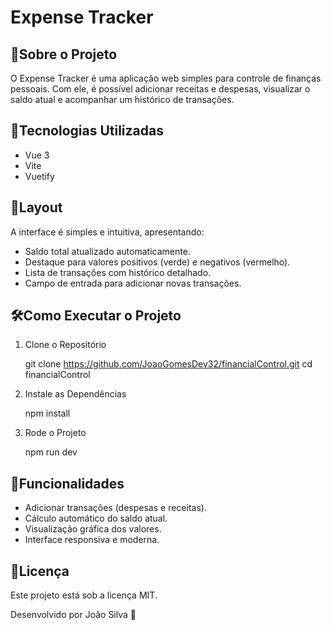 # Expense Tracker

## 📌Sobre o Projeto

O Expense Tracker é uma aplicação web simples para controle de finanças pessoais. Com ele, é possível adicionar receitas e despesas, visualizar o saldo atual e acompanhar um histórico de transações.

## 🚀Tecnologias Utilizadas

* Vue 3
* Vite
* Vuetify

## 🎨Layout

A interface é simples e intuitiva, apresentando:

* Saldo total atualizado automaticamente.
* Destaque para valores positivos (verde) e negativos (vermelho).
* Lista de transações com histórico detalhado.
* Campo de entrada para adicionar novas transações.

## 🛠Como Executar o Projeto

1. Clone o Repositório

    git clone https://github.com/JoaoGomesDev32/financialControl.git
    cd financialControl

2. Instale as Dependências

    npm install

3. Rode o Projeto

    npm run dev

## 📌Funcionalidades

* Adicionar transações (despesas e receitas).
* Cálculo automático do saldo atual.
* Visualização gráfica dos valores.
* Interface responsiva e moderna.

## 📄Licença

Este projeto está sob a licença MIT.

Desenvolvido por João Silva 🚀
